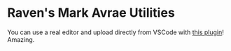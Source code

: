 # Raven's Mark Avrae Utilities

You can use a real editor and upload directly from VSCode with [this plugin](https://marketplace.visualstudio.com/items?itemName=Croebh.avrae-utilities)! Amazing.
